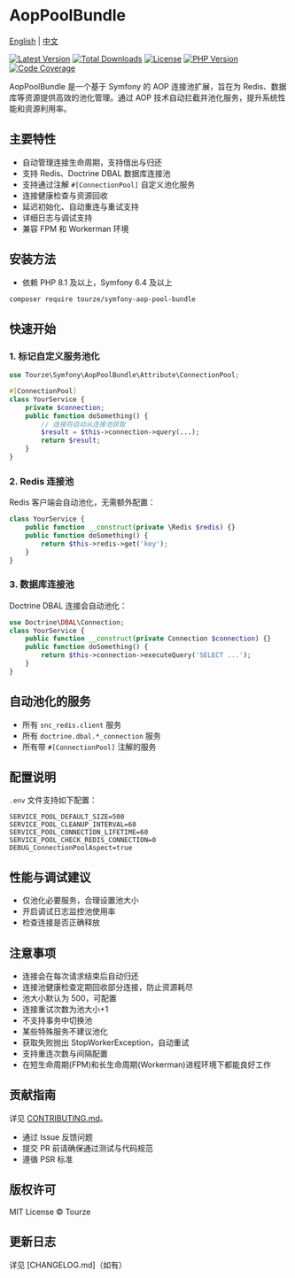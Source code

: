 # AopPoolBundle

[English](README.md) | [中文](README.zh-CN.md)

[![Latest Version](https://img.shields.io/packagist/v/tourze/symfony-aop-pool-bundle.svg?style=flat-square)](https://packagist.org/packages/tourze/symfony-aop-pool-bundle)
[![Total Downloads](https://img.shields.io/packagist/dt/tourze/symfony-aop-pool-bundle.svg?style=flat-square)](https://packagist.org/packages/tourze/symfony-aop-pool-bundle)
[![License](https://img.shields.io/badge/license-MIT-green.svg)](LICENSE)
[![PHP Version](https://img.shields.io/badge/PHP-8.1%2B-blue.svg?style=flat-square)](https://packagist.org/packages/tourze/symfony-aop-pool-bundle)
[![Code Coverage](https://img.shields.io/codecov/c/github/tourze/php-monorepo/master.svg?style=flat-square)](https://codecov.io/github/tourze/php-monorepo)

AopPoolBundle 是一个基于 Symfony 的 AOP 连接池扩展，旨在为 Redis、数据库等资源提供高效的池化管理。通过 AOP 技术自动拦截并池化服务，提升系统性能和资源利用率。

## 主要特性

- 自动管理连接生命周期，支持借出与归还
- 支持 Redis、Doctrine DBAL 数据库连接池
- 支持通过注解 `#[ConnectionPool]` 自定义池化服务
- 连接健康检查与资源回收
- 延迟初始化、自动重连与重试支持
- 详细日志与调试支持
- 兼容 FPM 和 Workerman 环境

## 安装方法

- 依赖 PHP 8.1 及以上，Symfony 6.4 及以上

```bash
composer require tourze/symfony-aop-pool-bundle
```

## 快速开始

### 1. 标记自定义服务池化

```php
use Tourze\Symfony\AopPoolBundle\Attribute\ConnectionPool;

#[ConnectionPool]
class YourService {
    private $connection;
    public function doSomething() {
        // 连接将自动从连接池获取
        $result = $this->connection->query(...);
        return $result;
    }
}
```

### 2. Redis 连接池

Redis 客户端会自动池化，无需额外配置：

```php
class YourService {
    public function __construct(private \Redis $redis) {}
    public function doSomething() {
        return $this->redis->get('key');
    }
}
```

### 3. 数据库连接池

Doctrine DBAL 连接会自动池化：

```php
use Doctrine\DBAL\Connection;
class YourService {
    public function __construct(private Connection $connection) {}
    public function doSomething() {
        return $this->connection->executeQuery('SELECT ...');
    }
}
```

## 自动池化的服务

- 所有 `snc_redis.client` 服务
- 所有 `doctrine.dbal.*_connection` 服务
- 所有带 `#[ConnectionPool]` 注解的服务

## 配置说明

`.env` 文件支持如下配置：

```dotenv
SERVICE_POOL_DEFAULT_SIZE=500
SERVICE_POOL_CLEANUP_INTERVAL=60
SERVICE_POOL_CONNECTION_LIFETIME=60
SERVICE_POOL_CHECK_REDIS_CONNECTION=0
DEBUG_ConnectionPoolAspect=true
```

## 性能与调试建议

- 仅池化必要服务，合理设置池大小
- 开启调试日志监控池使用率
- 检查连接是否正确释放

## 注意事项

- 连接会在每次请求结束后自动归还
- 连接池健康检查定期回收部分连接，防止资源耗尽
- 池大小默认为 500，可配置
- 连接重试次数为池大小+1
- 不支持事务中切换池
- 某些特殊服务不建议池化
- 获取失败抛出 StopWorkerException，自动重试
- 支持重连次数与间隔配置
- 在短生命周期(FPM)和长生命周期(Workerman)进程环境下都能良好工作

## 贡献指南

详见 [CONTRIBUTING.md](CONTRIBUTING.md)。

- 通过 Issue 反馈问题
- 提交 PR 前请确保通过测试与代码规范
- 遵循 PSR 标准

## 版权许可

MIT License © Tourze

## 更新日志

详见 [CHANGELOG.md]（如有）
